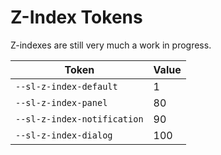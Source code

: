 # Z-Index Tokens

Z-indexes are still very much a work in progress.

| Token | Value
|-------|-------
| `--sl-z-index-default` | 1 
| `--sl-z-index-panel` | 80 
| `--sl-z-index-notification` | 90 
| `--sl-z-index-dialog` | 100 